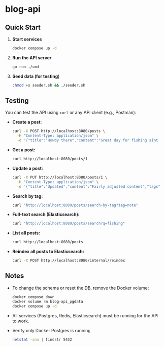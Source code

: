 # blog-api

## Quick Start

1. **Start services**  
   ```sh
   docker compose up -d
   ```

2. **Run the API server**  
   ```sh
   go run ./cmd
   ```

3. **Seed data (for testing)**  
   ```sh
   chmod +x seeder.sh && ./seeder.sh
   ```

## Testing

You can test the API using `curl` or any API client (e.g., Postman):

- **Create a post:**  
  ```sh
  curl -X POST http://localhost:8080/posts \
    -H "Content-Type: application/json" \
    -d '{"title":"Howdy there","content":"Great day for fishing aint it?","tags":["note","greetings"]}'
  ```

- **Get a post:**  
  ```sh
  curl http://localhost:8080/posts/1
  ```

- **Update a post:**  
  ```sh
  curl -X PUT http://localhost:8080/posts/1 \
    -H "Content-Type: application/json" \
    -d '{"title":"Updated","content":"Fairly adjusted content","tags":["note","update"]}'
  ```

- **Search by tag:**  
  ```sh
  curl "http://localhost:8080/posts/search-by-tag?tag=note"
  ```

- **Full-text search (Elasticsearch):**  
  ```sh
  curl "http://localhost:8080/posts/search?q=fishing"
  ```

- **List all posts:**  
  ```sh
  curl http://localhost:8080/posts
  ```

- **Reindex all posts to Elasticsearch:**  
  ```sh
  curl -X POST http://localhost:8080/internal/reindex
  ```

## Notes

- To change the schema or reset the DB, remove the Docker volume:
  ```sh
  docker compose down
  docker volume rm blog-api_pgdata
  docker compose up -d
  ```

- All services (Postgres, Redis, Elasticsearch) must be running for the API to work.

- Verify only Docker Postgres is running
  ```sh
  netstat -ano | findstr 5432
  ```
